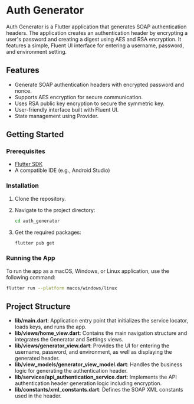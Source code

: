 # Auth Generator

Auth Generator is a Flutter application that generates SOAP authentication headers. The application creates an authentication header by encrypting a user's password and creating a digest using AES and RSA encryption. It features a simple, Fluent UI interface for entering a username, password, and environment setting.

## Features

- Generate SOAP authentication headers with encrypted password and nonce.
- Supports AES encryption for secure communication.
- Uses RSA public key encryption to secure the symmetric key.
- User-friendly interface built with Fluent UI.
- State management using Provider.

## Getting Started

### Prerequisites

- [Flutter SDK](https://flutter.dev/docs/get-started/install)
- A compatible IDE (e.g., Android Studio)

### Installation

1. Clone the repository.

2. Navigate to the project directory:
   ```bash
   cd auth_generator
   ```

3. Get the required packages:
   ```bash
   flutter pub get
   ```

### Running the App

To run the app as a macOS, Windows, or Linux application, use the following command:

```bash
flutter run --platform macos/windows/linux
```

## Project Structure

- **lib/main.dart**: Application entry point that initializes the service locator, loads keys, and runs the app.
- **lib/views/home_view.dart**: Contains the main navigation structure and integrates the Generator and Settings views.
- **lib/views/generator_view.dart**: Provides the UI for entering the username, password, and environment, as well as displaying the generated header.
- **lib/view_models/generator_view_model.dart**: Handles the business logic for generating the authentication header.
- **lib/services/api_authentication_service.dart**: Implements the API authentication header generation logic including encryption.
- **lib/constants/xml_constants.dart**: Defines the SOAP XML constants used in the header.
